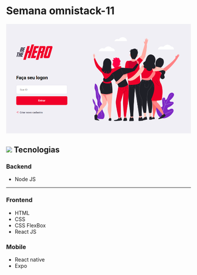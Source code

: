 # Semana omnistack-11

<img src="https://raw.githubusercontent.com/jocbarbosa/omnistack-11/master/.github/bethehero.png">

## <img width="22px" src="https://github.githubassets.com/images/icons/emoji/unicode/1f680.png"> Tecnologias

### Backend
* Node JS

<hr>

### Frontend
* HTML
* CSS
* CSS FlexBox
* React JS

### Mobile
* React native
* Expo
